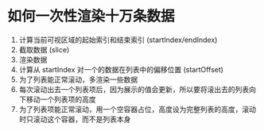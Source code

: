 # 如何一次性渲染十万条数据
1. 计算当前可视区域的起始索引和结束索引 (startIndex/endIndex)
2. 截取数据 (slice)
3. 渲染数据
4. 计算从 startIndex 对一个的数据在列表中的偏移位置 (startOffset)
5. 为了列表能正常滚动，多渲染一些数据
6. 每次滚动出去一个列表项后，因为展示的值会更新，所以要将滚出去的列表向下移动一个列表项的高度
7. 为了列表项能正常滚动，用一个空容器占位，高度设为完整列表的高度，滚动时只滚动这个容器，而不是列表本身